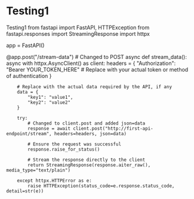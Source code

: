 # Testing1
Testing1
from fastapi import FastAPI, HTTPException
from fastapi.responses import StreamingResponse
import httpx

app = FastAPI()

@app.post("/stream-data")  # Changed to POST
async def stream_data():
    async with httpx.AsyncClient() as client:
        headers = {
            "Authorization": "Bearer YOUR_TOKEN_HERE"  # Replace with your actual token or method of authentication
        }
        
        # Replace with the actual data required by the API, if any
        data = {
            "key1": "value1",
            "key2": "value2"
        }
        
        try:
            # Changed to client.post and added json=data
            response = await client.post("http://first-api-endpoint/stream", headers=headers, json=data)

            # Ensure the request was successful
            response.raise_for_status()

            # Stream the response directly to the client
            return StreamingResponse(response.aiter_raw(), media_type="text/plain")

        except httpx.HTTPError as e:
            raise HTTPException(status_code=e.response.status_code, detail=str(e))
